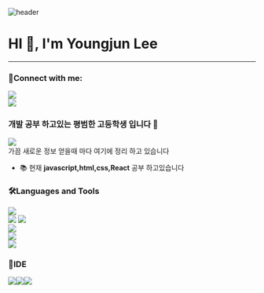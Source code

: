 ![header](https://capsule-render.vercel.app/api?type=Waving&color=auto&height=250&section=header&text=thisisyoungjun&fontSize=100)


<h1 >HI 👋, I'm Youngjun Lee</h1>
<hr>
<h3 >🤙Connect with me:</h3>

<a href="https://instagram.com/yeseyeyoungjun" target="blank"><img src="https://img.shields.io/badge/Instagram-E4405F?style=flat-square&logo=Instagram&logoColor=white"/></a> <br>
<a href="mailto:a8853665@gmail.com" target="blank"><img src="https://img.shields.io/badge/a8853665@gmail.com-EA4335?style=flat-square&logo=Gmail&logoColor=white"/></a>


<h3>개발 공부 하고있는 평범한 고등학생 입니다 🚀</h3>
<a href="https://aluminum-rambutan-1c9.notion.site/44439835b1e7469187fe1569fe99ad22?v=33a2cb9adf834725ba6b6922a1900465">
<img src="https://img.shields.io/badge/Notion-white?style=flat-square&logo=notion&logoColor=black"/>
</a><br>
가끔 새로운 정보 얻을때 마다 여기에 정리 하고 있습니다

- 📚 현재  **javascript,html,css,React** 공부 하고있습니다

<h3>🛠Languages and Tools</h3>


<img src="https://img.shields.io/badge/OralceDB-F80000?style=flat-square&logo=oracle&logoColor=white"/><br>
<img src="https://img.shields.io/badge/Html-red?style=flat-square&logo=HTML5&logoColor=white"/> <img src="https://img.shields.io/badge/Css-1572B6?style=flat-square&logo=css3&logoColor=white"/><br>
<img src="https://img.shields.io/badge/Javascript-F7DF1E?style=flat-square&logo=JavaScript&logoColor=black"/><br>
<img src="https://img.shields.io/badge/React-61DAFB?style=flat-square&logo=react&logoColor=black"/><br>
<img src="https://img.shields.io/badge/git-F05032?style=flat-square&logo=git&logoColor=white"/>

<h3>🧰IDE</h3>
<img src="https://img.shields.io/badge/vsCode-007ACC?style=flat-square&logo=Visual Studio Code&logoColor=white"/><img src="https://img.shields.io/badge/IntelliJ-000000?style=flat-square&logo=IntelliJ IDEA&logoColor=white"/><img src="https://img.shields.io/badge/WebStorm-000000?style=flat-square&logo=WebStorm&logoColor=white"/>


